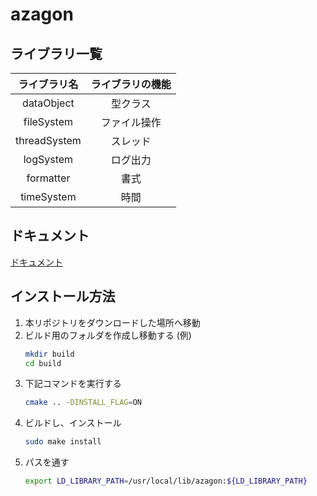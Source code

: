 # azagon

## ライブラリ一覧
|ライブラリ名|ライブラリの機能|
|:-:|:-:|
| dataObject | 型クラス |
| fileSystem | ファイル操作 |
| threadSystem | スレッド |
| logSystem  | ログ出力 |
| formatter  | 書式 |
| timeSystem | 時間 |

## ドキュメント
[ドキュメント](https://shuheieasy.github.io/azagon/)

## インストール方法
1. 本リポジトリをダウンロードした場所へ移動
2. ビルド用のフォルダを作成し移動する
    (例)
    ```bash
    mkdir build
    cd build
    ```
3. 下記コマンドを実行する
    ```bash
    cmake .. -DINSTALL_FLAG=ON
    ```
4. ビルドし、インストール
    ```bash
    sudo make install
    ```
5. パスを通す
    ```bash
    export LD_LIBRARY_PATH=/usr/local/lib/azagon:${LD_LIBRARY_PATH}
    ```

